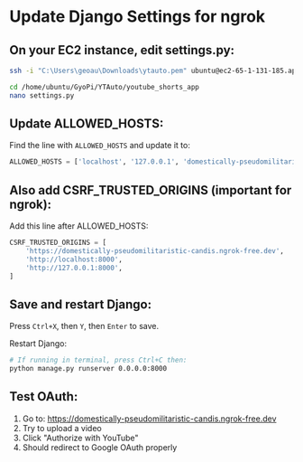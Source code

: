 # Update Django Settings for ngrok

## On your EC2 instance, edit settings.py:

```bash
ssh -i "C:\Users\geoau\Downloads\ytauto.pem" ubuntu@ec2-65-1-131-185.ap-south-1.compute.amazonaws.com

cd /home/ubuntu/GyoPi/YTAuto/youtube_shorts_app
nano settings.py
```

## Update ALLOWED_HOSTS:

Find the line with `ALLOWED_HOSTS` and update it to:

```python
ALLOWED_HOSTS = ['localhost', '127.0.0.1', 'domestically-pseudomilitaristic-candis.ngrok-free.dev', 'ec2-65-1-131-185.ap-south-1.compute.amazonaws.com', '*']
```

## Also add CSRF_TRUSTED_ORIGINS (important for ngrok):

Add this line after ALLOWED_HOSTS:

```python
CSRF_TRUSTED_ORIGINS = [
    'https://domestically-pseudomilitaristic-candis.ngrok-free.dev',
    'http://localhost:8000',
    'http://127.0.0.1:8000',
]
```

## Save and restart Django:

Press `Ctrl+X`, then `Y`, then `Enter` to save.

Restart Django:
```bash
# If running in terminal, press Ctrl+C then:
python manage.py runserver 0.0.0.0:8000
```

## Test OAuth:

1. Go to: https://domestically-pseudomilitaristic-candis.ngrok-free.dev
2. Try to upload a video
3. Click "Authorize with YouTube"
4. Should redirect to Google OAuth properly
